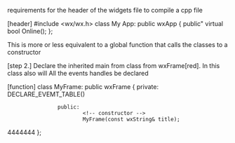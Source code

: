 requirements for the header of the widgets file to compile a cpp file

[header] #include <wx/wx.h> 
 class My App: public wxApp
 {
	public"
		virtual bool Online();
 };


 This is more or less equivalent to a global function that calls the classes to a constructor


[step 2.] Declare the inherited main from class from wxFrame[red]. In this class also will All the events handles be declared



[function] class MyFrame: public wxFrame
				{
					private:
							DECLARE_EVEMT_TABLE()   <!-- this handles events -->

					public:
							<!-- constructor -->
							MyFrame(const wxString& title);
4444444
				};
